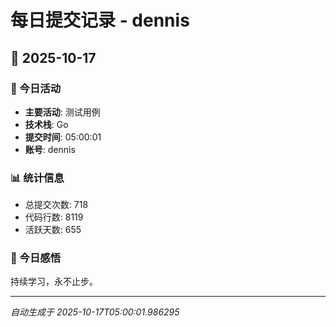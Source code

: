 # 每日提交记录 - dennis

## 📅 2025-10-17

### 🎯 今日活动
- **主要活动**: 测试用例
- **技术栈**: Go
- **提交时间**: 05:00:01
- **账号**: dennis

### 📊 统计信息
- 总提交次数: 718
- 代码行数: 8119
- 活跃天数: 655

### 💭 今日感悟
持续学习，永不止步。

---
*自动生成于 2025-10-17T05:00:01.986295*
